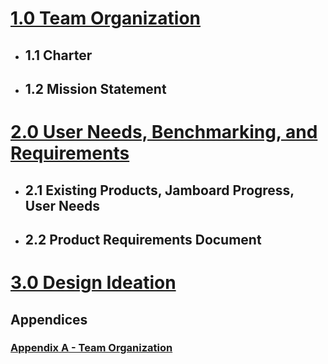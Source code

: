# [1.0 Team Organization](Team_Organization.md)
* ## 1.1 Charter
* ## 1.2 Mission Statement

# [2.0 User Needs, Benchmarking, and Requirements](UserNeeds_Benchmarking_Requirements.md)
* ## 2.1 Existing Products, Jamboard Progress, User Needs
* ## 2.2 Product Requirements Document

# [3.0 Design Ideation](Design_Ideation.md)




## Appendices 

### [Appendix A - Team Organization](Appendix_A.md)

